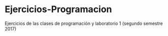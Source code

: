 # Ejercicios-Programacion
Ejercicios de las clases de programación y laboratorio 1 (segundo semestre 2017)
